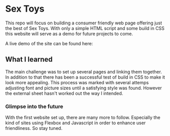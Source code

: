 # Sex Toys
This repo will focus on building a consumer friendly web page offering just the best of Sex Toys. 
With only a simple HTML script and some build in CSS this website will serve as a demo for future projects to come.

A live demo of the site can be found here: 

## What I learned 

The main challenge was to set up several pages and linking them together. In addition to that there has been a successful test of build in CSS to make it look more appealing. This process was marked with several attemps adjusting font and picture sizes until a satisfying style was found. 
However the external sheet hasn't worked out the way I intended. 

### Glimpse into the future

With the first website set up, there are many more to follow. Especially the kind of sites using Flexbox and Javascript in order to enhance user friendliness. So stay tuned. 
